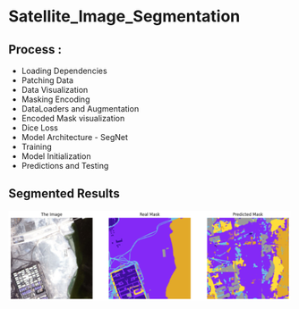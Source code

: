 # Satellite_Image_Segmentation
## Process :
- Loading Dependencies
- Patching Data
- Data Visualization
- Masking Encoding
- DataLoaders and Augmentation
- Encoded Mask visualization
- Dice Loss
- Model Architecture - SegNet
- Training
- Model Initialization
- Predictions and Testing
## Segmented Results 
![Results](https://github.com/kaina14/Satellite_Image_Segmentation/blob/main/Result.png)

